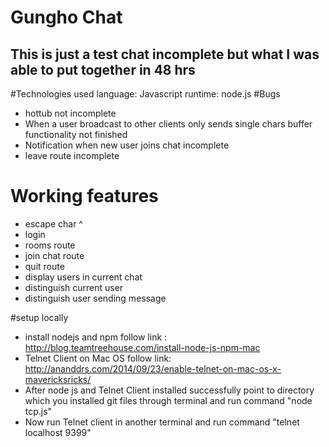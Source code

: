 # Gungho Chat
This is just a test chat incomplete but what I was able to put together in 48 hrs
-----------------------------------------------------------------------------------------------------
#Technologies used
language: Javascript
runtime: node.js
#Bugs
- hottub not incomplete
- When a user broadcast to other clients only sends single chars buffer functionality not finished
- Notification when new user joins chat incomplete
- leave route incomplete

# Working features
-  escape char ^ 
- login 
- rooms route
- join chat route
- quit route
- display users in current chat
- distinguish current user
- distinguish user sending message

#setup locally 
- install nodejs and npm follow link : http://blog.teamtreehouse.com/install-node-js-npm-mac
- Telnet Client on Mac OS follow link: http://ananddrs.com/2014/09/23/enable-telnet-on-mac-os-x-mavericksricks/
- After node js and Telnet Client installed successfully point to directory which you installed git files through terminal and run command "node tcp.js"
- Now run Telnet client in another terminal and run command "telnet localhost 9399"